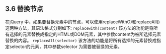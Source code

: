 ## 3.6 替换节点
在jQuery 中，如果要替换元素中的节点，可以使用replaceWithO)和replaceAll()这两种方法，其语法格式分别如下:
`replacewith(content)`
该方法的功能是将所有选择的元素替换成指定的HTML或DOM元素，其中参数content为被所选择元素替换的内容。
`replaceAll(selector)`
该方法的功能是将所有选择的元素替换成指定selector的元素，其中参数selector 为需要被替换的元素。